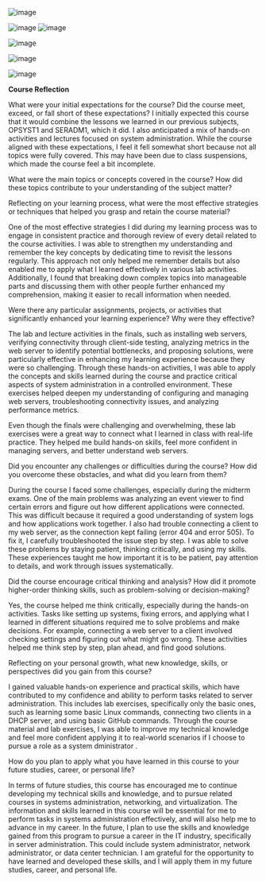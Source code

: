 ![image](https://github.com/user-attachments/assets/250888d8-cc76-4c05-ad67-1f6f3a8d7111)

![image](https://github.com/user-attachments/assets/7b4611d9-9c90-43e7-82cd-62e850a0154f)
![image](https://github.com/user-attachments/assets/88feb5c3-5de3-4f9e-878b-e3d8fcb7dcaf)

![image](https://github.com/user-attachments/assets/a0069d18-dbeb-48f5-9e3a-e6e47ebd5160)

![image](https://github.com/user-attachments/assets/aa6296cb-9a6a-4557-9a27-1083b14d1845)

![image](https://github.com/user-attachments/assets/606d1430-3d76-4a72-8ea7-e50858d24d8b)

**Course Reflection**

What were your initial expectations for the course? Did the course meet,
exceed, or fall short of these expectations?
I initially expected this course that it would combine the lessons we learned in our previous subjects, OPSYST1 and SERADM1, which it did. I also anticipated a mix of hands-on activities and lectures focused on system administration. While the course aligned with these expectations, I feel it fell somewhat short because not all topics were fully covered. This may have been due to class suspensions, which made the course feel a bit incomplete.

What were the main topics or concepts covered in the course? How did
these topics contribute to your understanding of the subject matter?



Reflecting on your learning process, what were the most effective
strategies or techniques that helped you grasp and retain the course
material?

One of the most effective strategies I did during my learning process was to engage in consistent practice and thorough review of every detail related to the course activities. I was able to strengthen my understanding and remember the key concepts by dedicating time to revisit the lessons regularly. This approach not only helped me remember details but also enabled me to apply what I learned effectively in various lab activities. Additionally, I found that breaking down complex topics into manageable parts and discussing them with other people further enhanced my comprehension, making it easier to recall information when needed. 

Were there any particular assignments, projects, or activities that
significantly enhanced your learning experience? Why were they
effective?

The lab and lecture activities in the finals, such as installing web servers, verifying connectivity through client-side testing, analyzing metrics in the web server to identify potential bottlenecks, and proposing solutions, were particularly effective in enhancing my learning experience because they were so challenging. Through these hands-on activities, I was able to apply the concepts and skills learned during the course and practice critical aspects of system administration in a controlled environment. These exercises helped deepen my understanding of configuring and managing web servers, troubleshooting connectivity issues, and analyzing performance metrics. 

Even though the finals were challenging and overwhelming, these lab exercises were a great way to connect what I learned in class with real-life practice. They helped me build hands-on skills, feel more confident in managing servers, and better understand web servers.

Did you encounter any challenges or difficulties during the course? How
did you overcome these obstacles, and what did you learn from them?

During the course I faced some challenges, especially during the midterm exams. One of the main problems was analyzing an event viewer to find certain errors and figure out how different applications were connected. This was difficult because it required a good understanding of system logs and how applications work together. I also had trouble connecting a client to my web server, as the connection kept failing (error 404 and error 505). To fix it, I carefully troubleshooted the issue step by step. I was able to solve these problems by staying patient, thinking critically, and using my skills. These experiences taught me how important it is to be patient, pay attention to details, and work through issues systematically.

Did the course encourage critical thinking and analysis? How did it
promote higher-order thinking skills, such as problem-solving or
decision-making?

Yes, the course helped me think critically, especially during the hands-on activities. Tasks like setting up systems, fixing errors, and applying what I learned in different situations required me to solve problems and make decisions. For example, connecting a web server to a client involved checking settings and figuring out what might go wrong. These activities helped me think step by step, plan ahead, and find good solutions.

Reflecting on your personal growth, what new knowledge, skills, or
perspectives did you gain from this course?

I gained valuable hands-on experience and practical skills, which have contributed to my confidence and ability to perform tasks related to server administration. This includes lab exercises, specifically only the basic ones, such as learning some basic Linux commands, connecting two clients in a DHCP server, and using basic GitHub commands. Through the course material and lab exercises, I was able to improve my technical knowledge and feel more confident applying it to real-world scenarios if I choose to pursue a role as a system dministrator .


How do you plan to apply what you have learned in this course to your
future studies, career, or personal life?

In terms of future studies, this course has encouraged me to continue developing my technical skills and knowledge, and to pursue related courses in systems administration, networking, and virtualization. The information and skills learned in this course will be essential for me to perform tasks in systems administration effectively, and will also help me to advance in my career. In the future, I plan to use the skills and knowledge gained from this program to pursue a career in the IT industry, specifically in server administration. This could include system administrator, network administrator, or data center technician. I am grateful for the opportunity to have learned and developed these skills, and I will apply them in my future studies, career, and personal life.
